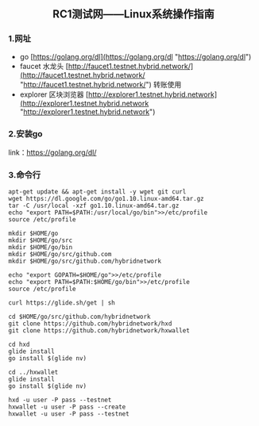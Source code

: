 ## <center>RC1测试网——Linux系统操作指南

### 1.网址
* go [https://golang.org/dl](https://golang.org/dl "https://golang.org/dl")
* faucet 水龙头 [http://faucet1.testnet.hybrid.network/](http://faucet1.testnet.hybrid.network/ "http://faucet1.testnet.hybrid.network/") 转账使用
* explorer 区块浏览器 [http://explorer1.testnet.hybrid.network](http://explorer1.testnet.hybrid.network "http://explorer1.testnet.hybrid.network")

### 2.安装go

link：https://golang.org/dl/

### 3.命令行

	apt-get update && apt-get install -y wget git curl
    wget https://dl.google.com/go/go1.10.linux-amd64.tar.gz
	tar -C /usr/local -xzf go1.10.linux-amd64.tar.gz
	echo "export PATH=$PATH:/usr/local/go/bin">>/etc/profile
	source /etc/profile

	mkdir $HOME/go
	mkdir $HOME/go/src
	mkdir $HOME/go/bin
	mkdir $HOME/go/src/github.com
	mkdir $HOME/go/src/github.com/hybridnetwork

	echo "export GOPATH=$HOME/go">>/etc/profile
	echo "export PATH=$PATH:$HOME/go/bin">>/etc/profile
	source /etc/profile

	curl https://glide.sh/get | sh

	cd $HOME/go/src/github.com/hybridnetwork
	git clone https://github.com/hybridnetwork/hxd
	git clone https://github.com/hybridnetwork/hxwallet

	cd hxd
	glide install
	go install $(glide nv)

	cd ../hxwallet
	glide install
	go install $(glide nv)

	hxd -u user -P pass --testnet
	hxwallet -u user -P pass --create
	hxwallet -u user -P pass --testnet
